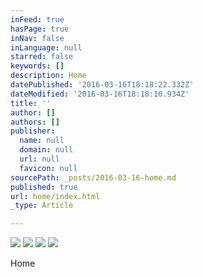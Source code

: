 ```yaml
---
inFeed: true
hasPage: true
inNav: false
inLanguage: null
starred: false
keywords: []
description: Home
datePublished: '2016-03-16T18:18:22.332Z'
dateModified: '2016-03-16T18:18:10.934Z'
title: ''
author: []
authors: []
publisher:
  name: null
  domain: null
  url: null
  favicon: null
sourcePath: _posts/2016-03-16-home.md
published: true
url: home/index.html
_type: Article

---
```

![](https://the-grid-user-content.s3-us-west-2.amazonaws.com/883f0bd9-f133-4516-8577-30fc770aea94.jpg)
![](https://the-grid-user-content.s3-us-west-2.amazonaws.com/838bd093-7263-41e7-af12-27a95c47514b.jpg)
![](https://the-grid-user-content.s3-us-west-2.amazonaws.com/4020958f-9124-4418-9695-0c2d03f074e2.jpg)
![](https://the-grid-user-content.s3-us-west-2.amazonaws.com/a9d972d3-1cc0-4888-9c07-de5b7eaddb53.jpg)

Home